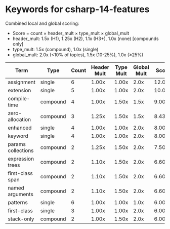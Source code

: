 # Keywords for csharp-14-features

Combined local and global scoring:
- Score = count × header_mult × type_mult × global_mult
- header_mult: 1.5x (H1), 1.25x (H2), 1.1x (H3+), 1.0x (none) [compounds only]
- type_mult: 1.5x (compound), 1.0x (single)
- global_mult: 2.0x (<10% of topics), 1.5x (10-25%), 1.0x (≥25%)

| Term | Type | Count | Header Mult | Type Mult | Global Mult | Score |
|------|------|-------|-------------|-----------|-------------|-------|
| assignment | single | 6 | 1.00x | 1.00x | 2.0x | 12.000 |
| extension | single | 5 | 1.00x | 1.00x | 2.0x | 10.000 |
| compile-time | compound | 4 | 1.00x | 1.50x | 1.5x | 9.000 |
| zero-allocation | compound | 3 | 1.25x | 1.50x | 1.5x | 8.438 |
| enhanced | single | 4 | 1.00x | 1.00x | 2.0x | 8.000 |
| keyword | single | 4 | 1.00x | 1.00x | 2.0x | 8.000 |
| params collections | compound | 2 | 1.25x | 1.50x | 2.0x | 7.500 |
| expression trees | compound | 2 | 1.10x | 1.50x | 2.0x | 6.600 |
| first-class span | compound | 2 | 1.10x | 1.50x | 2.0x | 6.600 |
| named arguments | compound | 2 | 1.10x | 1.50x | 2.0x | 6.600 |
| patterns | single | 6 | 1.00x | 1.00x | 1.0x | 6.000 |
| first-class | single | 3 | 1.00x | 1.00x | 2.0x | 6.000 |
| stack-only | compound | 2 | 1.00x | 1.50x | 2.0x | 6.000 |
